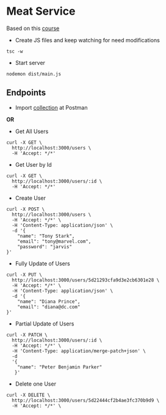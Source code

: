 # Meat Service

Based on this [course](https://www.udemy.com/nodejs-rest-pt/learn/lecture/9815628#overview)

* Create JS files and keep watching for need modifications
```
tsc -w
```

* Start server
```
nodemon dist/main.js 
```


## Endpoints

* Import [collection](https://github.com/gabrielSpassos/meat-service/blob/master/Meat-Service.postman_collection.json) at Postman

__OR__

* Get All Users
```
curl -X GET \
  http://localhost:3000/users \
  -H 'Accept: */*' 
```

* Get User by Id
```
curl -X GET \
  http://localhost:3000/users/:id \
  -H 'Accept: */*' 
```

* Create User
```
curl -X POST \
  http://localhost:3000/users \
  -H 'Accept: */*' \
  -H 'Content-Type: application/json' \
  -d '{
	"name": "Tony Stark",
	"email": "tony@marvel.com",
	"password": "jarvis"
}'
```

* Fully Update of Users
```
curl -X PUT \
  http://localhost:3000/users/5d21293cfa9d3e2cb6301e28 \
  -H 'Accept: */*' \
  -H 'Content-Type: application/json' \
  -d '{
    "name": "Diana Prince",
    "email": "diana@dc.com"
}'
```

* Partial Update of Users
```
curl -X PATCH \
  http://localhost:3000/users/:id \
  -H 'Accept: */*' \
  -H 'Content-Type: application/merge-patch+json' \
  -d 
  '{
    "name": "Peter Benjamin Parker"
   }'
```

* Delete one User
```
curl -X DELETE \
  http://localhost:3000/users/5d22444cf2b4ae3fc370b9d9 \
  -H 'Accept: */*' \
```